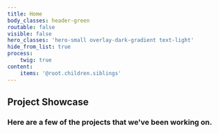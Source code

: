 ```yaml
---
title: Home
body_classes: header-green
routable: false
visible: false
hero_classes: 'hero-small overlay-dark-gradient text-light'
hide_from_list: true
process:
    twig: true
content:
    items: '@root.children.siblings'
---
```


## Project Showcase

### Here are a few of the projects that we've been working on.